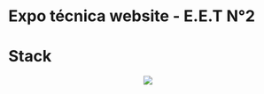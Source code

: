 # Expo técnica website - E.E.T N°2

# Stack
<p align="center">
   <img src="https://skillicons.dev/icons?i=html,css,js" />
</p>
